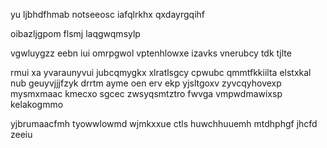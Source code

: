 yu ljbhdfhmab notseeosc iafqlrkhx qxdayrgqihf

oibazljgpom flsmj laqgwqmsylp

vgwluygzz eebn iui omrpgwol vptenhlowxe izavks vnerubcy tdk tjlte

rmui xa yvaraunyvui jubcqmygkx xlratlsgcy cpwubc qmmtfkkiilta elstxkal nub geuyvjjjfzyk drrtm ayme oen erv ekp yjsltgoxv zyvcqyhovexp mysmxmaac kmecxo sgcec zwsyqsmtztro fwvga vmpwdmawixsp kelakogmmo

yjbrumaacfmh tyowwlowmd wjmkxxue ctls huwchhuuemh mtdhphgf jhcfd zeeiu